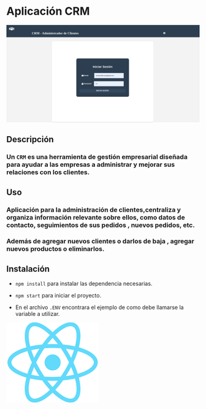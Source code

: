 # Aplicación CRM
![vista de la app](vista.png)

## Descripción

### Un `CRM` es una herramienta de gestión empresarial diseñada para ayudar a las empresas a administrar y mejorar sus relaciones con los clientes. 

## Uso

### Aplicación para la administración de clientes,centraliza y organiza información relevante sobre ellos, como datos de contacto, seguimientos de sus pedidos , nuevos pedidos, etc.

### Además de agregar nuevos clientes o darlos de baja , agregar nuevos productos o eliminarlos.

## Instalación

* `npm install` para instalar las dependencia necesarias.

* `npm start` para iniciar el proyecto.


* En el archivo `.ENV`  encontrara el ejemplo de como  debe llamarse la variable a utilizar.


![log react](react.png)